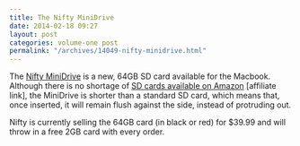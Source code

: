 ```yaml
---
title: The Nifty MiniDrive
date: 2014-02-18 09:27
layout: post
categories: volume-one post
permalink: "/archives/14049-nifty-minidrive.html"
---
```



The [Nifty MiniDrive](http://theniftyminidrive.com) is a new, 64GB SD card available for the Macbook. Although there is no shortage of [SD cards available on Amazon](http://www.amazon.com/s/?_encoding=UTF8&camp=1789&creative=390957&field-keywords=64gb%20sd%20card&linkCode=ur2&sprefix=64gb%20sd%2Celectronics%2C358&tag=kyldre-20&url=search-alias%3Delectronics) [affiliate link], the MiniDrive is shorter than a standard SD card, which means that, once inserted, it will remain flush against the side, instead of protruding out. 

Nifty is currently selling the 64GB card (in black or red) for $39.99 and will throw in a free 2GB card with every order. 
